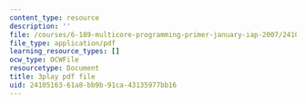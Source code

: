 ```yaml
---
content_type: resource
description: ''
file: /courses/6-189-multicore-programming-primer-january-iap-2007/2410516361a8bb9b91ca43135977bb16_X3_SfVMyE3k.pdf
file_type: application/pdf
learning_resource_types: []
ocw_type: OCWFile
resourcetype: Document
title: 3play pdf file
uid: 24105163-61a8-bb9b-91ca-43135977bb16
---
```

